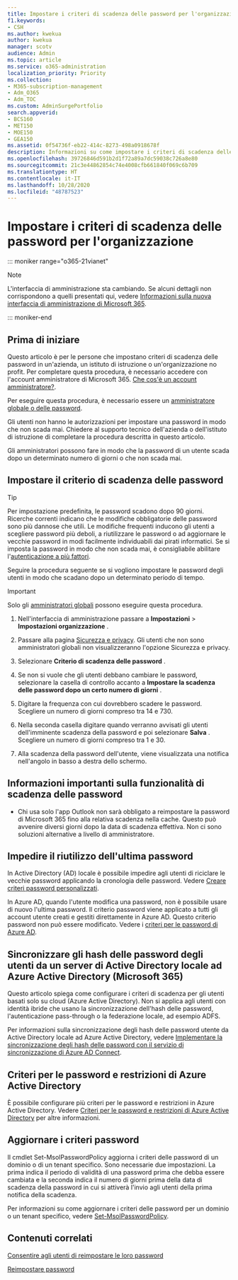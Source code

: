 ```yaml
---
title: Impostare i criteri di scadenza delle password per l'organizzazione
f1.keywords:
- CSH
ms.author: kwekua
author: kwekua
manager: scotv
audience: Admin
ms.topic: article
ms.service: o365-administration
localization_priority: Priority
ms.collection:
- M365-subscription-management
- Adm_O365
- Adm_TOC
ms.custom: AdminSurgePortfolio
search.appverid:
- BCS160
- MET150
- MOE150
- GEA150
ms.assetid: 0f54736f-eb22-414c-8273-498a0918678f
description: Informazioni su come impostare i criteri di scadenza delle password per l'organizzazione nell'interfaccia di amministrazione di Microsoft 365.
ms.openlocfilehash: 39726846d591b2d1f72a89a7dc59038c726a8e80
ms.sourcegitcommit: 21c3e44862854c74e4008cfb661840f069c6b709
ms.translationtype: HT
ms.contentlocale: it-IT
ms.lasthandoff: 10/28/2020
ms.locfileid: "48787523"
---
```

# <a name="set-the-password-expiration-policy-for-your-organization"></a>Impostare i criteri di scadenza delle password per l'organizzazione

::: moniker range="o365-21vianet"

> [!NOTE]
> L'interfaccia di amministrazione sta cambiando. Se alcuni dettagli non corrispondono a quelli presentati qui, vedere [Informazioni sulla nuova interfaccia di amministrazione di Microsoft 365](https://docs.microsoft.com/microsoft-365/admin/microsoft-365-admin-center-preview?view=o365-worldwide).

::: moniker-end

## <a name="before-you-begin"></a>Prima di iniziare

Questo articolo è per le persone che impostano criteri di scadenza delle password in un'azienda, un istituto di istruzione o un'organizzazione no profit. Per completare questa procedura, è necessario accedere con l'account amministratore di Microsoft 365. [Che cos'è un account amministratore?](../admin-overview/admin-overview.md).

Per eseguire questa procedura, è necessario essere un [amministratore globale o delle password](../add-users/about-admin-roles.md).

Gli utenti non hanno le autorizzazioni per impostare una password in modo che non scada mai. Chiedere al supporto tecnico dell'azienda o dell'istituto di istruzione di completare la procedura descritta in questo articolo.

Gli amministratori possono fare in modo che la password di un utente scada dopo un determinato numero di giorni o che non scada mai.

## <a name="set-password-expiration-policy"></a>Impostare il criterio di scadenza delle password

> [!Tip]
> Per impostazione predefinita, le password scadono dopo 90 giorni. Ricerche correnti indicano che le modifiche obbligatorie delle password sono più dannose che utili. Le modifiche frequenti inducono gli utenti a scegliere password più deboli, a riutilizzare le password o ad aggiornare le vecchie password in modi facilmente individuabili dai pirati informatici. Se si imposta la password in modo che non scada mai, è consigliabile abilitare l'[autenticazione a più fattori](../security-and-compliance/set-up-multi-factor-authentication.md).

Seguire la procedura seguente se si vogliono impostare le password degli utenti in modo che scadano dopo un determinato periodo di tempo.
> [!IMPORTANT]
> Solo gli [amministratori globali](../add-users/about-admin-roles.md) possono eseguire questa procedura.
  
1. Nell'interfaccia di amministrazione passare a **Impostazioni** \> **Impostazioni organizzazione** .

2. Passare alla pagina <a href="https://go.microsoft.com/fwlink/p/?linkid=2072756" target="_blank">Sicurezza e privacy</a>.
 Gli utenti che non sono amministratori globali non visualizzeranno l'opzione Sicurezza e privacy.
  
3. Selezionare **Criterio di scadenza delle password** .
  
4. Se non si vuole che gli utenti debbano cambiare le password, selezionare la casella di controllo accanto a **Impostare la scadenza delle password dopo un certo numero di giorni** .
  
5. Digitare la frequenza con cui dovrebbero scadere le password. Scegliere un numero di giorni compreso tra 14 e 730.
  
6. Nella seconda casella digitare quando verranno avvisati gli utenti dell'imminente scadenza della password e poi selezionare **Salva** . Scegliere un numero di giorni compreso tra 1 e 30.

7. Alla scadenza della password dell'utente, viene visualizzata una notifica nell'angolo in basso a destra dello schermo.
  
## <a name="important-things-you-need-to-know-about-the-password-expiration-feature"></a>Informazioni importanti sulla funzionalità di scadenza delle password
  
- Chi usa solo l'app Outlook non sarà obbligato a reimpostare la password di Microsoft 365 fino alla relativa scadenza nella cache. Questo può avvenire diversi giorni dopo la data di scadenza effettiva. Non ci sono soluzioni alternative a livello di amministratore.

## <a name="prevent-last-password-from-being-used-again"></a>Impedire il riutilizzo dell'ultima password

In Active Directory (AD) locale è possibile impedire agli utenti di riciclare le vecchie password applicando la cronologia delle password. Vedere [Creare criteri password personalizzati](https://docs.microsoft.com/azure/active-directory-domain-services/password-policy#create-a-custom-password-policy).

In Azure AD, quando l'utente modifica una password, non è possibile usare di nuovo l'ultima password. Il criterio password viene applicato a tutti gli account utente creati e gestiti direttamente in Azure AD. Questo criterio password non può essere modificato. Vedere i [criteri per le password di Azure AD](https://docs.microsoft.com/azure/active-directory/authentication/concept-sspr-policy#password-policies-that-only-apply-to-cloud-user-accounts).

## <a name="synchronize-user-passwords-hashes-from-an-on-premises-active-directory-to-azure-ad-microsoft-365"></a>Sincronizzare gli hash delle password degli utenti da un server di Active Directory locale ad Azure Active Directory (Microsoft 365)

Questo articolo spiega come configurare i criteri di scadenza per gli utenti basati solo su cloud (Azure Active Directory). Non si applica agli utenti con identità ibride che usano la sincronizzazione dell'hash delle password, l'autenticazione pass-through o la federazione locale, ad esempio ADFS.
  
Per informazioni sulla sincronizzazione degli hash delle password utente da Active Directory locale ad Azure Active Directory, vedere [Implementare la sincronizzazione degli hash delle password con il servizio di sincronizzazione di Azure AD Connect](https://docs.microsoft.com/azure/active-directory/hybrid/how-to-connect-password-hash-synchronization).

## <a name="password-policies-and-account-restrictions-in-azure-active-directory"></a>Criteri per le password e restrizioni di Azure Active Directory

È possibile configurare più criteri per le password e restrizioni in Azure Active Directory. Vedere [Criteri per le password e restrizioni di Azure Active Directory](https://docs.microsoft.com/azure/active-directory/authentication/concept-sspr-policy) per altre informazioni.

## <a name="update-password-policy"></a>Aggiornare i criteri password

Il cmdlet Set-MsolPasswordPolicy aggiorna i criteri delle password di un dominio o di un tenant specifico. Sono necessarie due impostazioni. La prima indica il periodo di validità di una password prima che debba essere cambiata e la seconda indica il numero di giorni prima della data di scadenza della password in cui si attiverà l'invio agli utenti della prima notifica della scadenza.

Per informazioni su come aggiornare i criteri delle password per un dominio o un tenant specifico, vedere [Set-MsolPasswordPolicy](https://docs.microsoft.com/powershell/module/msonline/set-msolpasswordpolicy?view=azureadps-1.0).

## <a name="related-content"></a>Contenuti correlati

[Consentire agli utenti di reimpostare le loro password](../add-users/let-users-reset-passwords.md)

[Reimpostare password](../add-users/reset-passwords.md)